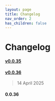 ```yaml
---
layout: page
title: Changelog
nav_order: 2
has_children: false
---
```


# Changelog

#### [v0.0.35](https://github.com/ryanmccartney/robinson/compare/v0.0.36...v0.0.35)

#### [v0.0.36](https://github.com/ryanmccartney/robinson/compare/v0.0.35...v0.0.36)

> 14 April 2025

#### 0.0.36
